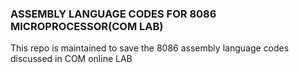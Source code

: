 <h3>ASSEMBLY LANGUAGE CODES FOR 8086 MICROPROCESSOR(COM LAB)</h3>

 <p>This repo is maintained to save the 8086 assembly language codes<br>
    discussed in COM online LAB</p>
    
 
